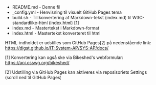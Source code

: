 		
* README.md	- Denne fil
* _config.yml	- Henvisning til visuelt GitHub Pages tema
* build.sh	- Til konvertering af Markdown-tekst (index.md) til W3C-standardlike-html (index.html) [1]
* index.md	- Mastertekst i Markdown-format
* index.html 	- Mastertekst konverteret til html

HTML-indholdet er udstilles som GitHub Pages[2] på nedenstående link:
https://digst.github.io/IT-System-AP/SYS-AP/docs/

[1] Konvertering kan også ske via Bikeshed's webformular: https://api.csswg.org/bikeshed/

[2] Udstilling via GitHub Pages kan aktiveres via reposisoriets Settings (scroll ned til GitHub Pages)
